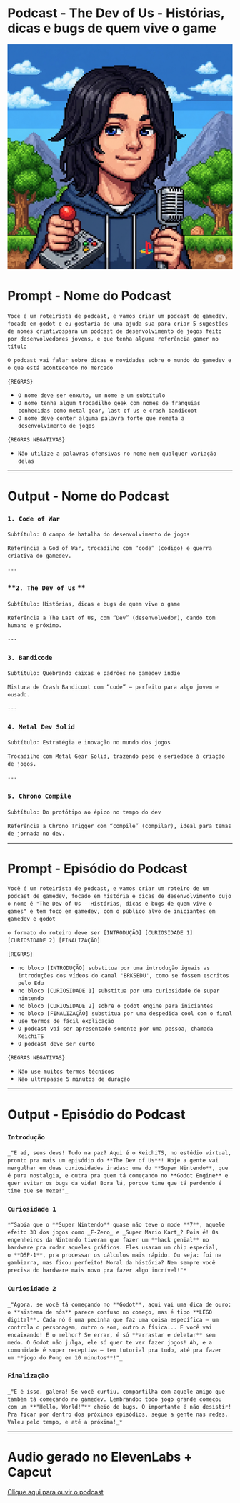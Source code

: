# Podcast - The Dev of Us - Histórias, dicas e bugs de quem vive o game

![Imagem Capa do Podcast](https://github.com/KeichiTS/DIO-Forma-o-ChatGPT-for-Devs/blob/main/Criando%20um%20Podcast%20com%20IAs%20Generativas/Imagem_Capa_Podcast.png?raw=true)

# Prompt - Nome do Podcast

`Você é um roteirista de podcast, e vamos criar um podcast de gamedev, focado em godot e eu gostaria de uma ajuda sua para criar 5 sugestões de nomes criativospara um podcast de desenvolvimento de jogos feito por desenvolvedores jovens, e que tenha alguma referência gamer no título` 

`O podcast vai falar sobre dicas e novidades sobre o mundo do gamedev e o que está acontecendo no mercado`

`{REGRAS}`

- `O nome deve ser enxuto, um nome e um subtítulo`
- `O nome tenha algum trocadilho geek com nomes de franquias conhecidas como metal gear, last of us e crash bandicoot`
- `O nome deve conter alguma palavra forte que remeta a desenvolvimento de jogos`

`{REGRAS NEGATIVAS}`
- `Não utilize a palavras ofensivas no nome nem qualquer variação delas`


---

# Output - Nome do Podcast 
### `1. Code of War`

`Subtítulo: O campo de batalha do desenvolvimento de jogos`

`Referência a God of War, trocadilho com “code” (código) e guerra criativa do gamedev.`

`---`

### **`2. The Dev of Us` **

`Subtítulo: Histórias, dicas e bugs de quem vive o game`

`Referência a The Last of Us, com “Dev” (desenvolvedor), dando tom humano e próximo.`

`---`

### `3. Bandicode`

`Subtítulo: Quebrando caixas e padrões no gamedev indie`

`Mistura de Crash Bandicoot com “code” — perfeito para algo jovem e ousado.`

`---`

### `4. Metal Dev Solid`

`Subtítulo: Estratégia e inovação no mundo dos jogos`

`Trocadilho com Metal Gear Solid, trazendo peso e seriedade à criação de jogos.`

`---`

### `5. Chrono Compile`

`Subtítulo: Do protótipo ao épico no tempo do dev`

`Referência a Chrono Trigger com “compile” (compilar), ideal para temas de jornada no dev.`

___

# Prompt - Episódio do Podcast

`Você é um roteirista de podcast, e vamos criar um roteiro de um podcast de gamedev, focado em história e dicas de desenvolvimento cujo o nome é "The Dev of Us - Histórias, dicas e bugs de quem vive o games" e tem foco em gamedev, com o público alvo de iniciantes em gamedev e godot`

`o formato do roteiro deve ser [INTRODUÇÃO] [CURIOSIDADE 1] [CURIOSIDADE 2] [FINALIZAÇÃO]`

`{REGRAS}`

- `no bloco [INTRODUÇÃO] substitua por uma introdução iguais as introduções dos vídeos do canal 'BRKSEDU', como se fossem escritos pelo Edu`
- `no bloco [CURIOSIDADE 1] substitua por uma curiosidade de super nintendo`
- `no bloco [CURIOSIDADE 2] sobre o godot engine para iniciantes` 
- `no bloco [FINALIZAÇÃO] substitua por uma despedida cool com o final`
- `use termos de fácil explicação`
- `O podcast vai ser apresentado somente por uma pessoa, chamada KeichiTS`
- `O podcast deve ser curto`

`{REGRAS NEGATIVAS}`

- `Não use muitos termos técnicos`
- `Não ultrapasse 5 minutos de duração`

___
# Output - Episódio do Podcast

### `Introdução`
`_"E aí, seus devs! Tudo na paz? Aqui é o KeichiTS, no estúdio virtual, pronto pra mais um episódio do **The Dev of Us**! Hoje a gente vai mergulhar em duas curiosidades iradas: uma do **Super Nintendo**, que é pura nostalgia, e outra pra quem tá começando no **Godot Engine** e quer evitar os bugs da vida! Bora lá, porque time que tá perdendo é time que se mexe!"_`

### `Curiosidade 1`
`*"Sabia que o **Super Nintendo** quase não teve o mode **7**, aquele efeito 3D dos jogos como _F-Zero_ e _Super Mario Kart_? Pois é! Os engenheiros da Nintendo tiveram que fazer um **hack genial** no hardware pra rodar aqueles gráficos. Eles usaram um chip especial, o **DSP-1**, pra processar os cálculos mais rápido. Ou seja: foi na gambiarra, mas ficou perfeito! Moral da história? Nem sempre você precisa do hardware mais novo pra fazer algo incrível!"*`

### `Curiosidade 2`
`_"Agora, se você tá começando no **Godot**, aqui vai uma dica de ouro: o **sistema de nós** parece confuso no começo, mas é tipo **LEGO digital**. Cada nó é uma pecinha que faz uma coisa específica – um controla o personagem, outro o som, outro a física... E você vai encaixando! E o melhor? Se errar, é só **arrastar e deletar** sem medo. O Godot não julga, ele só quer te ver fazer jogos! Ah, e a comunidade é super receptiva – tem tutorial pra tudo, até pra fazer um **jogo do Pong em 10 minutos**!"_`

### `Finalização`
`_"E é isso, galera! Se você curtiu, compartilha com aquele amigo que também tá começando no gamedev. Lembrando: todo jogo grande começou com um **"Hello, World!"** cheio de bugs. O importante é não desistir! Pra ficar por dentro dos próximos episódios, segue a gente nas redes. Valeu pelo tempo, e até a próxima!_*`

___
# Audio gerado no ElevenLabs + Capcut
[Clique aqui para ouvir o podcast](https://github.com/KeichiTS/DIO-Forma-o-ChatGPT-for-Devs/blob/main/Criando%20um%20Podcast%20com%20IAs%20Generativas/Audio_Podcast.MP3?raw=true)
